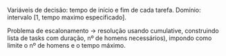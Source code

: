 Variáveis de decisão: tempo de início e fim de cada tarefa.
Domínio: intervalo [1, tempo maximo especificado].

Problema de escalonamento -> resolução usando cumulative, construindo lista de tasks com duração, nº de homens necessários), impondo como limite o nº de homens e o tempo máximo.